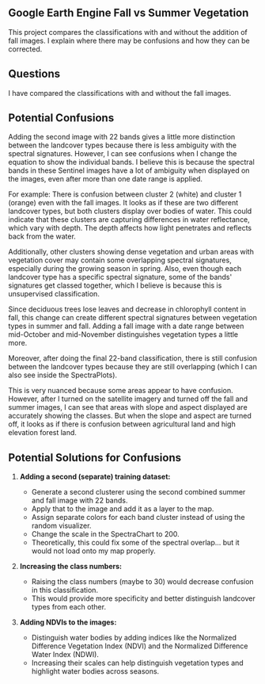 ## Google Earth Engine Fall vs Summer Vegetation
This project compares the classifications with and without the addition of fall images. I explain where there may be confusions and how they can be corrected.


## Questions

I have compared the classifications with and without the fall images.

## Potential Confusions

Adding the second image with 22 bands gives a little more distinction between the landcover types because there is less ambiguity with the spectral signatures. However, I can see confusions when I change the equation to show the individual bands. I believe this is because the spectral bands in these Sentinel images have a lot of ambiguity when displayed on the images, even after more than one date range is applied.

For example: There is confusion between cluster 2 (white) and cluster 1 (orange) even with the fall images. It looks as if these are two different landcover types, but both clusters display over bodies of water. This could indicate that these clusters are capturing differences in water reflectance, which vary with depth. The depth affects how light penetrates and reflects back from the water. 

Additionally, other clusters showing dense vegetation and urban areas with vegetation cover may contain some overlapping spectral signatures, especially during the growing season in spring. Also, even though each landcover type has a specific spectral signature, some of the bands' signatures get classed together, which I believe is because this is unsupervised classification. 

Since deciduous trees lose leaves and decrease in chlorophyll content in fall, this change can create different spectral signatures between vegetation types in summer and fall. Adding a fall image with a date range between mid-October and mid-November distinguishes vegetation types a little more.

Moreover, after doing the final 22-band classification, there is still confusion between the landcover types because they are still overlapping (which I can also see inside the SpectraPlots).

This is very nuanced because some areas appear to have confusion. However, after I turned on the satellite imagery and turned off the fall and summer images, I can see that areas with slope and aspect displayed are accurately showing the classes. But when the slope and aspect are turned off, it looks as if there is confusion between agricultural land and high elevation forest land.

## Potential Solutions for Confusions

1. **Adding a second (separate) training dataset:**
   - Generate a second clusterer using the second combined summer and fall image with 22 bands.
   - Apply that to the image and add it as a layer to the map.
   - Assign separate colors for each band cluster instead of using the random visualizer.
   - Change the scale in the SpectraChart to 200.
   - Theoretically, this could fix some of the spectral overlap... but it would not load onto my map properly.

2. **Increasing the class numbers:**
   - Raising the class numbers (maybe to 30) would decrease confusion in this classification.
   - This would provide more specificity and better distinguish landcover types from each other.

3. **Adding NDVIs to the images:**
   - Distinguish water bodies by adding indices like the Normalized Difference Vegetation Index (NDVI) and the Normalized Difference Water Index (NDWI).
   - Increasing their scales can help distinguish vegetation types and highlight water bodies across seasons.


